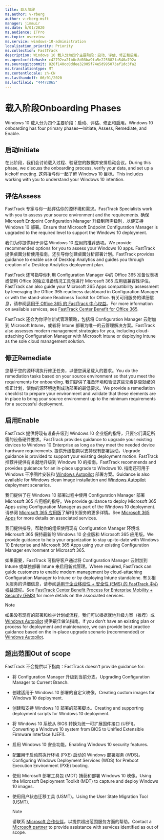 ```yaml
---
title: 载入阶段
ms.author: v-rberg
author: v-rberg-msft
manager: jimmuir
ms.date: 6/01/2020
ms.audience: ITPro
ms.topic: overview
ms.service: windows-10-administration
localization_priority: Priority
ms.collection: FastTrack
description: Windows 10 载入分为四个主要阶段：启动、评估、修正和启用。
ms.openlocfilehash: c42792ea21b0c8d08ba9fa5e225882fa540a792a
ms.sourcegitcommit: 826f140cc0ddee32005f74e5d995073af1dc3fa2
ms.translationtype: MT
ms.contentlocale: zh-CN
ms.lasthandoff: 06/01/2020
ms.locfileid: "44472065"
---
```

# <a name="onboarding-phases"></a><span data-ttu-id="8e4f6-103">载入阶段</span><span class="sxs-lookup"><span data-stu-id="8e4f6-103">Onboarding Phases</span></span>

<span data-ttu-id="8e4f6-104">Windows 10 载入分为四个主要阶段：启动、评估、修正和启用。</span><span class="sxs-lookup"><span data-stu-id="8e4f6-104">Windows 10 onboarding has four primary phases—Initiate, Assess, Remediate, and Enable.</span></span>

## <a name="initiate"></a><span data-ttu-id="8e4f6-105">启动</span><span class="sxs-lookup"><span data-stu-id="8e4f6-105">Initiate</span></span>

<span data-ttu-id="8e4f6-106">在此阶段，我们会讨论载入过程、验证您的数据并安排启动会议。</span><span class="sxs-lookup"><span data-stu-id="8e4f6-106">During this phase, we discuss the onboarding process, verify your data, and set up a kickoff meeting.</span></span> <span data-ttu-id="8e4f6-107">这包括与你一起了解 Windows 10 目标。</span><span class="sxs-lookup"><span data-stu-id="8e4f6-107">This includes working with you to understand your Windows 10 intention.</span></span>

## <a name="assess"></a><span data-ttu-id="8e4f6-108">评估</span><span class="sxs-lookup"><span data-stu-id="8e4f6-108">Assess</span></span>

<span data-ttu-id="8e4f6-109">FastTrack 专家与你一起评估你的源环境和需求。</span><span class="sxs-lookup"><span data-stu-id="8e4f6-109">FastTrack Specialists work with you to assess your source environment and the requirements.</span></span> <span data-ttu-id="8e4f6-110">确保 Microsoft Endpoint Configuration Manager 升级到所需级别，以便支持 Windows 10 部署。</span><span class="sxs-lookup"><span data-stu-id="8e4f6-110">Ensure that Microsoft Endpoint Configuration Manager is upgraded to the required level to support the Windows 10 deployment.</span></span> 

<span data-ttu-id="8e4f6-111">我们为你提供用于评估 Windows 10 应用的推荐选项。</span><span class="sxs-lookup"><span data-stu-id="8e4f6-111">We provide recommended options for you to assess your Windows 10 apps.</span></span> <span data-ttu-id="8e4f6-112">FastTrack 提供桌面分析使用指南，还引导你创建桌面分析部署计划。</span><span class="sxs-lookup"><span data-stu-id="8e4f6-112">FastTrack provides guidance to enable use of Desktop Analytics and guides you through creation of a Desktop Analytics deployment plan.</span></span>

<span data-ttu-id="8e4f6-113">FastTrack 还可指导你利用 Configuration Manager 中的 Office 365 准备仪表板或使用 Office 的独立准备情况工具包进行 Microsoft 365 应用版兼容性评估。</span><span class="sxs-lookup"><span data-stu-id="8e4f6-113">FastTrack can also guide your Microsoft 365 Apps compatibility assessment by leveraging the Office 365 readiness dashboard in Configuration Manager or with the stand-alone Readiness Toolkit for Office.</span></span> <span data-ttu-id="8e4f6-114">有关可用服务的详细信息，请参阅[适用于 Office 365 的 FastTrack 中心权益](O365-fasttrack-benefit-for-office-365.md)。</span><span class="sxs-lookup"><span data-stu-id="8e4f6-114">For more information on available services, see [FastTrack Center Benefit for Office 365](O365-fasttrack-benefit-for-office-365.md).</span></span> 

<span data-ttu-id="8e4f6-115">FastTrack 还会为你评估新式管理策略，包括将 Configuration Manager 云附加到 Microsoft Intune，或者将 Intune 部署为唯一的云管理解决方案。</span><span class="sxs-lookup"><span data-stu-id="8e4f6-115">FastTrack also assesses modern management strategies for you, including cloud-attaching Configuration Manager with Microsoft Intune or deploying Intune as the sole cloud management solution.</span></span>

## <a name="remediate"></a><span data-ttu-id="8e4f6-116">修正</span><span class="sxs-lookup"><span data-stu-id="8e4f6-116">Remediate</span></span>

<span data-ttu-id="8e4f6-117">您基于您的源环境执行修正任务，以便您满足载入的要求。</span><span class="sxs-lookup"><span data-stu-id="8e4f6-117">You do the remediation tasks based on your source environment so that you meet the requirements for onboarding.</span></span> <span data-ttu-id="8e4f6-118">我们提供了准备环境和验证这些元素是否就绪的修正计划，使你的源环境达到成功部署的最低要求。</span><span class="sxs-lookup"><span data-stu-id="8e4f6-118">We provide a remediation checklist to prepare your environment and validate that these elements are in place to bring your source environment up to the minimum requirements for a successful deployment.</span></span> 

## <a name="enable"></a><span data-ttu-id="8e4f6-119">启用</span><span class="sxs-lookup"><span data-stu-id="8e4f6-119">Enable</span></span>

<span data-ttu-id="8e4f6-120">FastTrack 提供将现有设备升级到 Windows 10 企业版的指导，只要它们满足所需的设备硬件要求。</span><span class="sxs-lookup"><span data-stu-id="8e4f6-120">FastTrack provides guidance to upgrade your existing devices to Windows 10 Enterprise as long as they meet the needed device hardware requirements.</span></span> <span data-ttu-id="8e4f6-121">提供升级指南以支持现有部署运动。</span><span class="sxs-lookup"><span data-stu-id="8e4f6-121">Upgrade guidance is provided to support your existing deployment motion.</span></span> <span data-ttu-id="8e4f6-122">FastTrack 推荐并提供有关就地升级到 Windows 10 的指南。</span><span class="sxs-lookup"><span data-stu-id="8e4f6-122">FastTrack recommends and provides guidance for an in-place upgrade to Windows 10.</span></span> <span data-ttu-id="8e4f6-123">指南还可用于 Windows 干净图片安装和 [Windows Autopilot](EMS-onboarding-phases.md#windows-autopilot) 部署方案。</span><span class="sxs-lookup"><span data-stu-id="8e4f6-123">Guidance is also available for Windows clean image installation and [Windows Autopilot](EMS-onboarding-phases.md#windows-autopilot) deployment scenarios.</span></span> 

<span data-ttu-id="8e4f6-124">我们提供了在 Windows 10 部署过程中使用 Configuration Manager 部署 Microsoft 365 应用版的指导。</span><span class="sxs-lookup"><span data-stu-id="8e4f6-124">We provide guidance to deploy Microsoft 365 Apps using Configuration Manager as part of the Windows 10 deployment.</span></span> <span data-ttu-id="8e4f6-125">请参阅 [Microsoft 365 应用版](O365-onboarding-and-migration.md#microsoft-365-apps)了解相关服务的更多详情。</span><span class="sxs-lookup"><span data-stu-id="8e4f6-125">See [Microsoft 365 Apps](O365-onboarding-and-migration.md#microsoft-365-apps) for more details on associated services.</span></span>

<span data-ttu-id="8e4f6-126">我们提供指导，帮助你的组织使用现有 Configuration Manager 环境或 Microsoft 365 保持最新的 Windows 10 企业版和 Microsoft 365 应用版。</span><span class="sxs-lookup"><span data-stu-id="8e4f6-126">We provide guidance to help your organization to stay up-to-date with Windows 10 Enterprise and Microsoft 365 Apps using your existing Configuration Manager environment or Microsoft 365.</span></span>

<span data-ttu-id="8e4f6-127">如果需要，FastTrack 可指导客户通过将 Configuration Manager 云附加到 Intune 或单独部署 Intune 来启用新式管理。</span><span class="sxs-lookup"><span data-stu-id="8e4f6-127">Where required, FastTrack can guide customers to enable modern management by cloud-attaching Configuration Manager to Intune or by deploying Intune standalone.</span></span> <span data-ttu-id="8e4f6-128">有关相关服务的详细信息，请参阅[适用于企业移动性 + 安全性 (EMS) 的 FastTrack 中心权益流程](EMS-fasttrack-process.md)。</span><span class="sxs-lookup"><span data-stu-id="8e4f6-128">See [FastTrack Center Benefit Process for Enterprise Mobility + Security (EMS)](EMS-fasttrack-process.md) for more details on the associated services.</span></span>

> [!NOTE]
> <span data-ttu-id="8e4f6-129">如果没有现有的部署和维护计划或流程，我们可以根据就地升级方案（推荐）或 [Windows Autopilot](EMS-onboarding-phases.md#windows-autopilot) 提供最佳做法指南。</span><span class="sxs-lookup"><span data-stu-id="8e4f6-129">If you don't have an existing plan or process for deployment and maintenance, we can provide best practice guidance based on the in-place upgrade scenario (recommended) or [Windows Autopilot](EMS-onboarding-phases.md#windows-autopilot).</span></span>

## <a name="out-of-scope"></a><span data-ttu-id="8e4f6-130">超出范围</span><span class="sxs-lookup"><span data-stu-id="8e4f6-130">Out of scope</span></span>

<span data-ttu-id="8e4f6-131">FastTrack 不会提供以下指南：</span><span class="sxs-lookup"><span data-stu-id="8e4f6-131">FastTrack doesn't provide guidance for:</span></span>

- <span data-ttu-id="8e4f6-132">将 Configuration Manager 升级到当前分支。</span><span class="sxs-lookup"><span data-stu-id="8e4f6-132">Upgrading Configuration Manager to Current Branch.</span></span>
- <span data-ttu-id="8e4f6-133">创建适用于 Windows 10 部署的自定义映像。</span><span class="sxs-lookup"><span data-stu-id="8e4f6-133">Creating custom images for Windows 10 deployment.</span></span>
- <span data-ttu-id="8e4f6-134">创建和支持 Windows 10 部署的部署脚本。</span><span class="sxs-lookup"><span data-stu-id="8e4f6-134">Creating and supporting deployment scripts for Windows 10 deployment.</span></span>
- <span data-ttu-id="8e4f6-135">将 Windows 10 系统从 BIOS 转换为统一可扩展固件接口 (UEFI)。</span><span class="sxs-lookup"><span data-stu-id="8e4f6-135">Converting a Windows 10 system from BIOS to Unified Extensible Firmware Interface (UEFI).</span></span>
- <span data-ttu-id="8e4f6-136">启用 Windows 10 安全功能。</span><span class="sxs-lookup"><span data-stu-id="8e4f6-136">Enabling Windows 10 security features.</span></span> 
- <span data-ttu-id="8e4f6-137">配置用于启动前执行环境 (PXE) 启动的 Windows 部署服务 (WDS)。</span><span class="sxs-lookup"><span data-stu-id="8e4f6-137">Configuring Windows Deployment Services (WDS) for Preboot Execution Environment (PXE) booting.</span></span>
- <span data-ttu-id="8e4f6-138">使用 Microsoft 部署工具包 (MDT) 捕获和部署 Windows 10 映像。</span><span class="sxs-lookup"><span data-stu-id="8e4f6-138">Using the Microsoft Deployment Toolkit (MDT) to capture and deploy Windows 10 images.</span></span>
- <span data-ttu-id="8e4f6-139">使用用户状态迁移工具 (USMT)。</span><span class="sxs-lookup"><span data-stu-id="8e4f6-139">Using the User State Migration Tool (USMT).</span></span>

  > [!NOTE]
  > <span data-ttu-id="8e4f6-140">请联系 [Microsoft 合作伙伴](https://go.microsoft.com/fwlink/?linkid=2080150)，以提供超出范围服务方面的帮助。</span><span class="sxs-lookup"><span data-stu-id="8e4f6-140">Contact a [Microsoft partner](https://go.microsoft.com/fwlink/?linkid=2080150) to provide assistance with services identified as out of scope.</span></span>

 